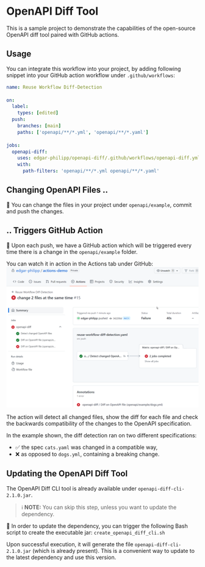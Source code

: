 # OpenAPI Diff Tool

This is a sample project to demonstrate the capabilities of the 
open-source OpenAPI diff tool paired with GitHub actions.

## Usage

You can integrate this workflow into your project, by adding following snippet into your GitHub action workflow under `.github/workflows`:

```yml
name: Reuse Workflow Diff-Detection

on:
  label:
    types: [edited]
  push:
    branches: [main]
    paths: ['openapi/**/*.yml', 'openapi/**/*.yaml']

jobs:
  openapi-diff:
    uses: edgar-philipp/openapi-diff/.github/workflows/openapi-diff.yml@main
    with:
      path-filters: 'openapi/**/*.yml openapi/**/*.yaml'
```


## Changing OpenAPI Files ..

📝 You can change the files in your project under `openapi/example`, commit and push the changes.

## .. Triggers GitHub Action

🚀 Upon each push, we have a GitHub action which will be triggered every time there is a change
in the `openapi/example` folder. 

You can watch it in action in the Actions tab under GitHub:
![GitHub-Action](./images/GitHub-Action-Triggered-on-Changed-OpenAPI-Files.png "GitHub Action Triggered on Changed OpenAPI Files")

The action will detect all changed files, show the diff for each file and check the backwards compatibility 
of the changes to the OpenAPI specification. 

In the example shown, the diff detection ran on two different specifications:
 - ✅ the spec `cats.yaml` was changed in a compatible way, 
 - ❌ as opposed to `dogs.yml`, containing a breaking change.

## Updating the OpenAPI Diff Tool

The OpenAPI Diff CLI tool is already available under `openapi-diff-cli-2.1.0.jar`.

> ℹ️ **NOTE:** You can skip this step, unless you want to update the dependency.

🔨 In order to update the dependency, you can trigger the following Bash script to create the executable jar:
`create_openapi_diff_cli.sh`

Upon successful execution, it will generate the file `openapi-diff-cli-2.1.0.jar` (which is already present).
This is a convenient way to update to the latest dependency and use this version.

